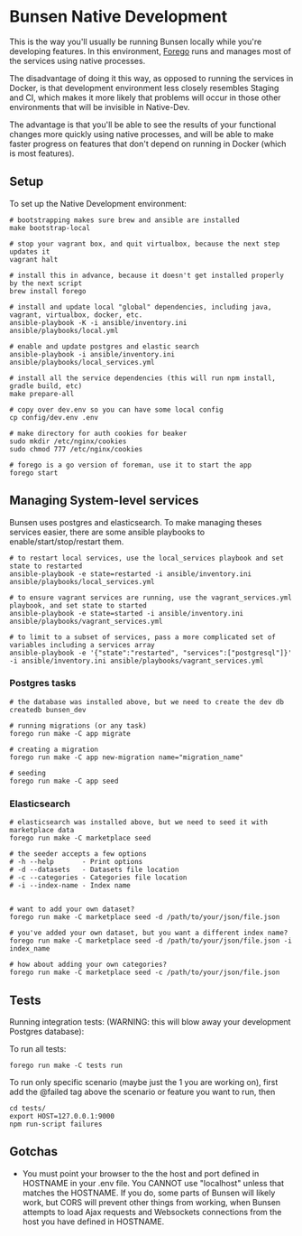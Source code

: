 # Bunsen Native Development

This is the way you'll usually be running Bunsen locally while you're developing
features.  In this environment, [Forego](https://github.com/ddollar/forego) runs
and manages most of the services using native processes.

The disadvantage of doing it this way, as opposed to running the services in
Docker, is that development environment less closely resembles Staging and CI,
which makes it more likely that problems will occur in those other environments
that will be invisible in Native-Dev.

The advantage is that you'll be able to see the results of your functional
changes more quickly using native processes, and will be able to make faster
progress on features that don't depend on running in Docker (which is most
features).


## Setup

To set up the Native Development environment:

    # bootstrapping makes sure brew and ansible are installed
    make bootstrap-local

    # stop your vagrant box, and quit virtualbox, because the next step updates it
    vagrant halt

    # install this in advance, because it doesn't get installed properly by the next script
    brew install forego

    # install and update local "global" dependencies, including java, vagrant, virtualbox, docker, etc.
    ansible-playbook -K -i ansible/inventory.ini ansible/playbooks/local.yml

    # enable and update postgres and elastic search
    ansible-playbook -i ansible/inventory.ini ansible/playbooks/local_services.yml

    # install all the service dependencies (this will run npm install, gradle build, etc)
    make prepare-all

    # copy over dev.env so you can have some local config
    cp config/dev.env .env

    # make directory for auth cookies for beaker
    sudo mkdir /etc/nginx/cookies
    sudo chmod 777 /etc/nginx/cookies
    
    # forego is a go version of foreman, use it to start the app
    forego start

## Managing System-level services

Bunsen uses postgres and elasticsearch. To make managing theses services easier, there are some ansible playbooks to enable/start/stop/restart them.

    # to restart local services, use the local_services playbook and set state to restarted
    ansible-playbook -e state=restarted -i ansible/inventory.ini ansible/playbooks/local_services.yml

    # to ensure vagrant services are running, use the vagrant_services.yml playbook, and set state to started
    ansible-playbook -e state=started -i ansible/inventory.ini ansible/playbooks/vagrant_services.yml

    # to limit to a subset of services, pass a more complicated set of variables including a services array
    ansible-playbook -e '{"state":"restarted", "services":["postgresql"]}' -i ansible/inventory.ini ansible/playbooks/vagrant_services.yml

### Postgres tasks

    # the database was installed above, but we need to create the dev db
    createdb bunsen_dev

    # running migrations (or any task)
    forego run make -C app migrate

    # creating a migration
    forego run make -C app new-migration name="migration_name"

    # seeding
    forego run make -C app seed


### Elasticsearch

    # elasticsearch was installed above, but we need to seed it with marketplace data
    forego run make -C marketplace seed

    # the seeder accepts a few options
    # -h --help       - Print options
    # -d --datasets   - Datasets file location
    # -c --categories - Categories file location
    # -i --index-name - Index name


    # want to add your own dataset?
    forego run make -C marketplace seed -d /path/to/your/json/file.json

    # you've added your own dataset, but you want a different index name?
    forego run make -C marketplace seed -d /path/to/your/json/file.json -i index_name

    # how about adding your own categories?
    forego run make -C marketplace seed -c /path/to/your/json/file.json


## Tests

Running integration tests: (WARNING:  this will blow away your development
Postgres database):

To run all tests:

    forego run make -C tests run

To run only specific scenario (maybe just the 1 you are working on), first add
the @failed tag above the scenario or feature you want to run, then

    cd tests/
    export HOST=127.0.0.1:9000
    npm run-script failures


## Gotchas

* You must point your browser to the the host and port defined in HOSTNAME in
  your .env file.  You CANNOT use "localhost" unless that matches the HOSTNAME.
  If you do, some parts of Bunsen will likely work, but CORS will prevent
  other things from working, when Bunsen attempts to load Ajax requests
  and Websockets connections from the host you have defined in HOSTNAME.

